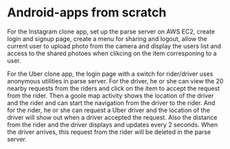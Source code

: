 # Android-apps from scratch 

For the Instagram clone app, set up the parse server on AWS EC2, create login and signup page, create a menu for sharing and logout, allow the current user to upload photo from the camera and display the users list and access to the shared photoes when clikcing on the item corresponing to a user. 

For the Uber clone app, the login page with a switch for rider/driver uses anonymous utilities in parse server. For the driver, he or she can view the 20 nearby requests from the riders and click on the item to accept the request from the rider. Then a goole map activity shows the location of the driver and the rider and can start the navigation from the driver to the rider. And for the rider,  he or she can request a Uber driver and the location of the driver will show out when a driver accepted the request. Also the distance from the rider and the driver displays and updates every 2 seconds. When the driver arrives, this request from the rider will be deleted in the parse server. 
